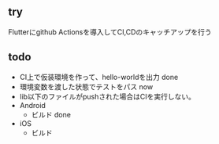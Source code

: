 ## try
Flutterにgithub Actionsを導入してCI,CDのキャッチアップを行う

## todo
- CI上で仮装環境を作って、hello-worldを出力 done
- 環境変数を渡した状態でテストをパス now
- lib以下のファイルがpushされた場合はCIを実行しない。
- Android
    - ビルド done
- iOS
    - ビルド